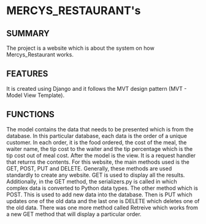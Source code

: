 # MERCYS_RESTAURANT's 

## SUMMARY
The project is a website which is about the system on how Mercys_Restaurant works.

## FEATURES
It is created using Django and it follows the MVT design pattern (MVT - Model View Template).

## FUNCTIONS
 The model contains the data that needs to be presented which is from the database. In this particular database, each data is the order of a unique customer. In each order, it is the food ordered, the cost of the meal, the waiter name, the tip cost to the waiter and the tip percentage which is the tip cost out of meal cost. After the model is the view. It is a request handler that returns the contents. For this website, the main methods used is the GET, POST, PUT and DELETE. Generally, these methods are used standardly to create any website. GET is used to display all the results. Additionally, in the GET method, the serializers.py is called in which complex data is converted to Python data types. The other method which is POST. This is used to add new data into the database. Then is PUT which updates one of the old data and the last one is DELETE which deletes one of the old data. There was one more method called Retreive which works from a new GET method that will display a particular order. 